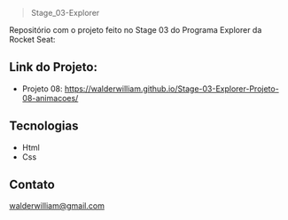 >Stage_03-Explorer

Repositório com o projeto feito no Stage 03 do Programa Explorer da Rocket Seat:

## Link do Projeto:

- Projeto 08: https://walderwilliam.github.io/Stage-03-Explorer-Projeto-08-animacoes/

## Tecnologias
- Html
- Css

## Contato
walderwilliam@gmail.com
